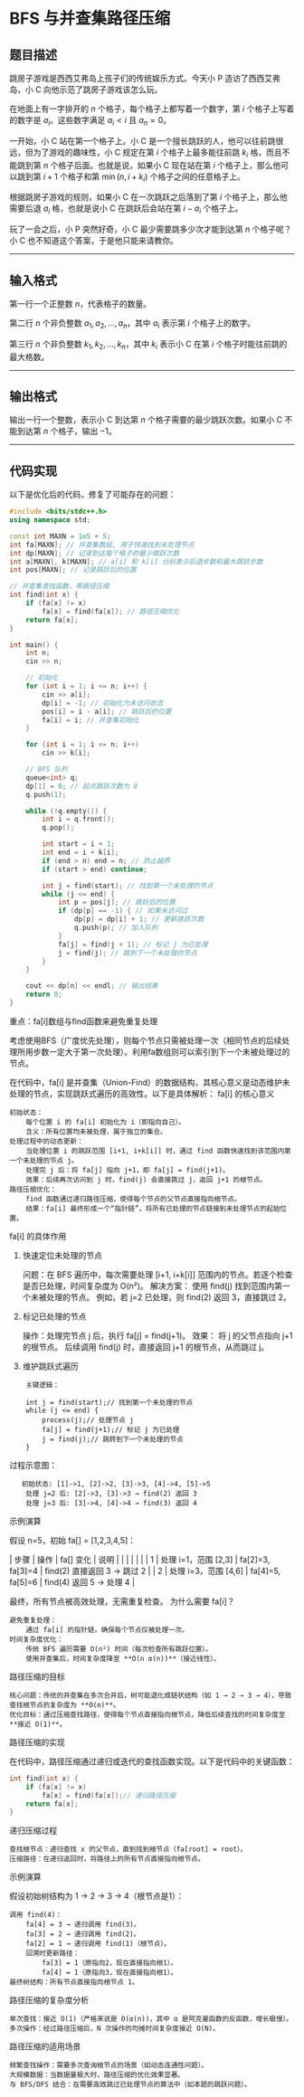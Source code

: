 # BFS 与并查集路径压缩

## 题目描述

跳房子游戏是西西艾弗岛上孩子们的传统娱乐方式。今天小 P 造访了西西艾弗岛，小 C 向他示范了跳房子游戏该怎么玩。

在地面上有一字排开的 $n$ 个格子，每个格子上都写着一个数字，第 $i$ 个格子上写着的数字是 $a_i$。这些数字满足 $a_i < i$ 且 $a_n = 0$。

一开始，小 C 站在第一个格子上。小 C 是一个擅长跳跃的人，他可以往前跳很远，但为了游戏的趣味性，小 C 规定在第 $i$ 个格子上最多能往前跳 $k_i$ 格，而且不能跳到第 $n$ 个格子后面。也就是说，如果小 C 现在站在第 $i$ 个格子上，那么他可以跳到第 $i+1$ 个格子和第 $\min(n, i+k_i)$ 个格子之间的任意格子上。

根据跳房子游戏的规则，如果小 C 在一次跳跃之后落到了第 $i$ 个格子上，那么他需要后退 $a_i$ 格，也就是说小 C 在跳跃后会站在第 $i-a_i$ 个格子上。

玩了一会之后，小 P 突然好奇，小 C 最少需要跳多少次才能到达第 $n$ 个格子呢？小 C 也不知道这个答案，于是他只能来请教你。

---

## 输入格式

第一行一个正整数 $n$，代表格子的数量。

第二行 $n$ 个非负整数 $a_1, a_2, \dots, a_n$，其中 $a_i$ 表示第 $i$ 个格子上的数字。

第三行 $n$ 个非负整数 $k_1, k_2, \dots, k_n$，其中 $k_i$ 表示小 C 在第 $i$ 个格子时能往前跳的最大格数。

---

## 输出格式

输出一行一个整数，表示小 C 到达第 $n$ 个格子需要的最少跳跃次数。如果小 C 不能到达第 $n$ 个格子，输出 $-1$。

---

## 代码实现

以下是优化后的代码，修复了可能存在的问题：

```cpp
#include <bits/stdc++.h>
using namespace std;

const int MAXN = 1e5 + 5;
int fa[MAXN]; // 并查集数组, 用于快速找到未处理节点
int dp[MAXN]; // 记录到达每个格子的最少跳跃次数
int a[MAXN], k[MAXN]; // a[i] 和 k[i] 分别表示后退步数和最大跳跃步数
int pos[MAXN]; // 记录跳跃后的位置

// 并查集查找函数，带路径压缩
int find(int x) {
    if (fa[x] != x) 
        fa[x] = find(fa[x]); // 路径压缩优化
    return fa[x];
}

int main() {
    int n;
    cin >> n;

    // 初始化
    for (int i = 1; i <= n; i++) {
        cin >> a[i];
        dp[i] = -1; // 初始化为未访问状态
        pos[i] = i - a[i]; // 跳跃后的位置
        fa[i] = i; // 并查集初始化
    }

    for (int i = 1; i <= n; i++) 
        cin >> k[i];

    // BFS 队列
    queue<int> q;
    dp[1] = 0; // 起点跳跃次数为 0
    q.push(1);

    while (!q.empty()) {
        int i = q.front();
        q.pop();

        int start = i + 1;
        int end = i + k[i];
        if (end > n) end = n; // 防止越界
        if (start > end) continue;

        int j = find(start); // 找到第一个未处理的节点
        while (j <= end) {
            int p = pos[j]; // 跳跃后的位置
            if (dp[p] == -1) { // 如果未访问过
                dp[p] = dp[i] + 1; // 更新跳跃次数
                q.push(p); // 加入队列
            }
            fa[j] = find(j + 1); // 标记 j 为已处理
            j = find(j); // 跳到下一个未处理的节点
        }
    }

    cout << dp[n] << endl; // 输出结果
    return 0;
}
```
重点：fa[i]数组与find函数来避免重复处理

考虑使用BFS（广度优先处理），则每个节点只需被处理一次（相同节点的后续处理所用步数一定大于第一次处理）。利用fa数组则可以索引到下一个未被处理过的节点。

在代码中，fa[i] 是并查集（Union-Find）的数据结构，其核心意义是动态维护未处理的节点，实现跳跃式遍历的高效性。以下是具体解析：
fa[i] 的核心意义

    初始状态：
        每个位置 i 的 fa[i] 初始化为 i（即指向自己）。
        含义：所有位置均未被处理，属于独立的集合。
    处理过程中的动态更新：
        当处理位置 i 的跳跃范围 [i+1, i+k[i]] 时，通过 find 函数快速找到该范围内第一个未处理的节点 j。
        处理完 j 后：将 fa[j] 指向 j+1，即 fa[j] = find(j+1)。
        效果：后续再次访问到 j 时，find(j) 会直接跳过 j，返回 j+1 的根节点。
    路径压缩优化：
        find 函数通过递归路径压缩，使得每个节点的父节点直接指向根节点。
        结果：fa[i] 最终形成一个“指针链”，将所有已处理的节点链接到未处理节点的起始位置。

fa[i] 的具体作用

1. 快速定位未处理的节点

    问题：在 BFS 遍历中，每次需要处理 [i+1, i+k[i]] 范围内的节点。若逐个检查是否已处理，时间复杂度为 O(n²)。
    解决方案：
        使用 find(j) 找到范围内第一个未被处理的节点。
        例如，若 j=2 已处理，则 find(2) 返回 3，直接跳过 2。

2. 标记已处理的节点

    操作：处理完节点 j 后，执行 fa[j] = find(j+1)。
    效果：
        将 j 的父节点指向 j+1 的根节点。
        后续调用 find(j) 时，直接返回 j+1 的根节点，从而跳过 j。

3. 维护跳跃式遍历
```
    关键逻辑：

    int j = find(start);// 找到第一个未处理的节点
    while (j <= end) {
        process(j);// 处理节点 j
        fa[j] = find(j+1);// 标记 j 为已处理
        j = find(j);// 跳转到下一个未处理的节点
    }
```
过程示意图：
```
   初始状态: [1]->1, [2]->2, [3]->3, [4]->4, [5]->5
    处理 j=2 后: [2]->3, [3]->3 → find(2) 返回 3
    处理 j=3 后: [3]->4, [4]->4 → find(3) 返回 4
```
示例演算

假设 n=5，初始 fa[] = [1,2,3,4,5]：

| 步骤 | 操作 | fa[] 变化 | 说明 | | | | | | | 1 | 处理 i=1，范围 [2,3] | fa[2]=3, fa[3]=4 | find(2) 直接返回 3 → 跳过 2 | | 2 | 处理 i=3，范围 [4,6] | fa[4]=5, fa[5]=6 | find(4) 返回 5 → 处理 4 |

最终，所有节点被高效处理，无需重复检查。
为什么需要 fa[i]？

    避免重复处理：
        通过 fa[i] 的指针链，确保每个节点仅被处理一次。
    时间复杂度优化：
        传统 BFS 遍历需要 O(n²) 时间（每次检查所有跳跃位置）。
        使用并查集后，时间复杂度降至 **O(n α(n))**（接近线性）。

路径压缩的目标

    核心问题：传统的并查集在多次合并后，树可能退化成链状结构（如 1 → 2 → 3 → 4），导致查找根节点的复杂度为 **O(n)**。
    优化目标：通过压缩查找路径，使得每个节点直接指向根节点，降低后续查找的时间复杂度至 **接近 O(1)**。

路径压缩的实现

在代码中，路径压缩通过递归或迭代的查找函数实现。以下是代码中的关键函数：
```cpp
int find(int x) {
    if (fa[x] != x)
        fa[x] = find(fa[x]);// 递归路径压缩
    return fa[x];
}
```
递归压缩过程

    查找根节点：递归查找 x 的父节点，直到找到根节点（fa[root] = root）。
    压缩路径：在递归返回时，将路径上的所有节点直接指向根节点。

示例演算

假设初始树结构为 1 → 2 → 3 → 4（根节点是1）：

    调用 find(4)：
        fa[4] = 3 → 递归调用 find(3)。
        fa[3] = 2 → 递归调用 find(2)。
        fa[2] = 1 → 递归调用 find(1)（根节点）。
        回溯时更新路径：
            fa[3] = 1（原指向2，现在直接指向根1）。
            fa[4] = 1（原指向3，现在直接指向根1）。
    最终树结构：所有节点直接指向根节点 1。

路径压缩的复杂度分析

    单次查找：接近 O(1)（严格来说是 O(α(n))，其中 α 是阿克曼函数的反函数，增长极慢）。
    多次操作：经过路径压缩后，N 次操作的均摊时间复杂度接近 O(N)。

路径压缩的适用场景

    频繁查找操作：需要多次查询根节点的场景（如动态连通性问题）。
    大规模数据：当数据量极大时，路径压缩的优化效果显著。
    与 BFS/DFS 结合：在需要高效跳过已处理节点的算法中（如本题的跳跃问题）。


